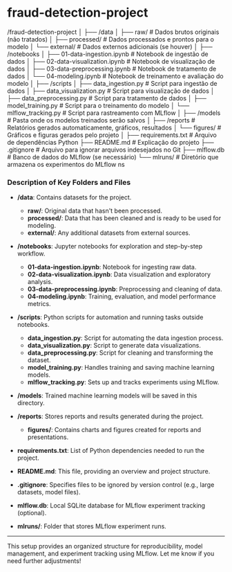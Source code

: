 # fraud-detection-project

/fraud-detection-project
│
├── /data
│   ├── raw/                    # Dados brutos originais (não tratados)
│   ├── processed/               # Dados processados e prontos para o modelo
│   └── external/                # Dados externos adicionais (se houver)
│
├── /notebooks
│   ├── 01-data-ingestion.ipynb  # Notebook de ingestão de dados
│   ├── 02-data-visualization.ipynb  # Notebook de visualização de dados
│   ├── 03-data-preprocessing.ipynb  # Notebook de tratamento de dados
│   └── 04-modeling.ipynb        # Notebook de treinamento e avaliação do modelo
│
├── /scripts
│   ├── data_ingestion.py        # Script para ingestão de dados
│   ├── data_visualization.py    # Script para visualização de dados
│   ├── data_preprocessing.py    # Script para tratamento de dados
│   ├── model_training.py        # Script para o treinamento do modelo
│   └── mlflow_tracking.py       # Script para rastreamento com MLflow
│
├── /models                      # Pasta onde os modelos treinados serão salvos
│
├── /reports                     # Relatórios gerados automaticamente, gráficos, resultados
│   └── figures/                 # Gráficos e figuras gerados pelo projeto
│
├── requirements.txt             # Arquivo de dependências Python
├── README.md                    # Explicação do projeto
├── .gitignore                   # Arquivo para ignorar arquivos indesejados no Git
├── mlflow.db                    # Banco de dados do MLflow (se necessário)
└── mlruns/                      # Diretório que armazena os experimentos do MLflow
ns






### Description of Key Folders and Files

- **/data**: Contains datasets for the project.
  - **raw/**: Original data that hasn't been processed.
  - **processed/**: Data that has been cleaned and is ready to be used for modeling.
  - **external/**: Any additional datasets from external sources.

- **/notebooks**: Jupyter notebooks for exploration and step-by-step workflow.
  - **01-data-ingestion.ipynb**: Notebook for ingesting raw data.
  - **02-data-visualization.ipynb**: Data visualization and exploratory analysis.
  - **03-data-preprocessing.ipynb**: Preprocessing and cleaning of data.
  - **04-modeling.ipynb**: Training, evaluation, and model performance metrics.

- **/scripts**: Python scripts for automation and running tasks outside notebooks.
  - **data_ingestion.py**: Script for automating the data ingestion process.
  - **data_visualization.py**: Script to generate data visualizations.
  - **data_preprocessing.py**: Script for cleaning and transforming the dataset.
  - **model_training.py**: Handles training and saving machine learning models.
  - **mlflow_tracking.py**: Sets up and tracks experiments using MLflow.

- **/models**: Trained machine learning models will be saved in this directory.

- **/reports**: Stores reports and results generated during the project.
  - **figures/**: Contains charts and figures created for reports and presentations.

- **requirements.txt**: List of Python dependencies needed to run the project.

- **README.md**: This file, providing an overview and project structure.

- **.gitignore**: Specifies files to be ignored by version control (e.g., large datasets, model files).

- **mlflow.db**: Local SQLite database for MLflow experiment tracking (optional).

- **mlruns/**: Folder that stores MLflow experiment runs.

---

This setup provides an organized structure for reproducibility, model management, and experiment tracking using MLflow. Let me know if you need further adjustments!
